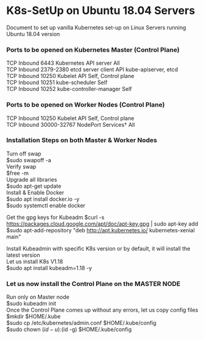 # K8s-SetUp on Ubuntu 18.04 Servers

Document to set up vanilla Kubernetes set-up on Linux Servers running Ubuntu 18.04 version

### Ports to be opened on Kubernetes Master (Control Plane)

TCP	Inbound	6443	Kubernetes API server	All<br />
TCP	Inbound	2379-2380	etcd server client API	kube-apiserver, etcd<br />
TCP	Inbound	10250	Kubelet API	Self, Control plane<br />
TCP	Inbound	10251	kube-scheduler	Self<br />
TCP	Inbound	10252	kube-controller-manager	Self<br />

### Ports to be opened on Worker Nodes (Control Plane)

TCP	Inbound	10250	Kubelet API	Self, Control plane<br />
TCP	Inbound	30000-32767	NodePort Services†	All<br />

### Installation Steps on both Master & Worker Nodes

  Turn off swap<br />
  $sudo swapoff -a<br />
  Verify swap<br />
  $free -m<br />
  Upgrade all libraries<br />
  $sudo apt-get update <br />
  Install & Enable Docker<br />
  $sudo apt install docker.io -y<br />
  $sudo systemctl enable docker<br />
  
  Get the gpg keys for Kubeadm
  $curl -s https://packages.cloud.google.com/apt/doc/apt-key.gpg | sudo apt-key add<br />
  $sudo apt-add-repository "deb http://apt.kubernetes.io/ kubernetes-xenial main"<br />
  
  Install Kubeadmin with specific K8s version or by default, it will install the latest version<br />
  Let us install K8s V1.18<br />
  $sudo apt install kubeadm=1.18 -y<br />
  

### Let us now install the Control Plane on the MASTER NODE<br />

  Run only on Master node<br />
  $sudo kubeadm init<br />
  Once the Control Plane comes up without any errors, let us copy config files<br />
  $mkdir $HOME/.kube<br />
  $sudo cp /etc/kubernetes/admin.conf $HOME/.kube/config<br />
  $sudo chown $(id -u):$(id -g) $HOME/.kube/config<br />
  
